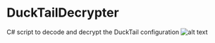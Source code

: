 # DuckTailDecrypter
C# script to decode and decrypt the DuckTail configuration
![alt text](https://github.com/Microv/DuckTailDecrypter/blob/main/ducktailconfig.png)

